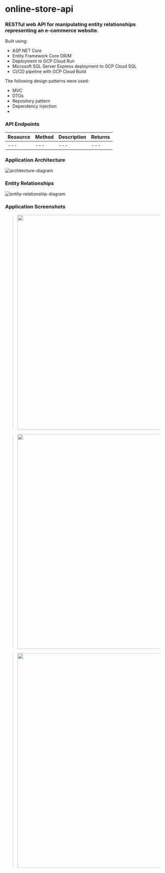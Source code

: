 # online-store-api

### RESTful web API for manipulating entity relationships representing an e-commerce website.

Built using:
* ASP.NET Core
* Entity Framework Core OR/M
* Deployment to GCP Cloud Run
* Microsoft SQL Server Express deployment to GCP Cloud SQL
* CI/CD pipeline with GCP Cloud Build

The following design patterns were used:
* MVC
* DTOs
* Repository pattern
* Dependency injection
* 

### API Endpoints

| Resource | Method | Description | Returns |
| --- | --- | --- | --- |
| --- | --- | --- | --- |

### Application Architecture

![architecture-diagram](https://github.com/codyh587/online-store-api/assets/108317527/c6ed43cd-948b-4de3-88e2-6b9ac6d9cdf3)

### Entity Relationships

![entity-relationship-diagram](https://github.com/codyh587/online-store-api/assets/108317527/2507bce4-44f2-4c91-9922-bc20da67f6d4)

### Application Screenshots

> <img src="https://github.com/codyh587/online-store-api/assets/108317527/aa17ed0b-8576-4031-aee5-8ed013fa282e" width="700">

> <img src="https://github.com/codyh587/online-store-api/assets/108317527/bef9464e-ef9b-442f-be43-0753340d825e" width="700">

> <img src="https://github.com/codyh587/online-store-api/assets/108317527/d0018204-c80a-4489-95b9-39660ae9dfc9" width="700">
